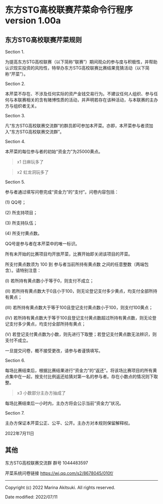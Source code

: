# 东方STG高校联赛芹菜命令行程序 version 1.00a

## 东方STG高校联赛芹菜规则

Section 1.

为提高东方STG高校联赛（以下简称“联赛”）期间观众的参与度与积极性，并帮助认识现实投资的风险性，特举办东方STG高校联赛比赛结果竞猜活动（以下简称“芹菜”）。

Section 2.

本芹菜不存在、不涉及任何实际的资产金钱交易行为。不建议任何人组织、参与任何与本联赛相关的含有赌博性质的活动，并声明若存在该种活动，与本联赛的主办方与组织者无关。

Section 3.

凡“东方STG高校联赛交流群”的群员即可参加本芹菜。亦即，本芹菜参与者须加入“东方STG高校联赛交流群”。

Section 4.

本芹菜的每位参与者的初始“资金力”为25000黄点。

> x1 日麻玩多了

> x2 虹龙洞玩多了

Section 5.

参与者通过填写问卷完成“资金力”的“支付”。问卷内容包括：

(1) QQ号；

(2) 所支持项目；

(3) 所支持队伍；

(4) 所支付黄点数。

QQ号是参与者在本芹菜中的唯一标识。

所有未开始的比赛项目均开放芹菜，比赛开始即关闭该项目的芹菜。

所支付黄点数须为 100 到 参与者当前所持有黄点数 之间的任意整数（两端包含）。请特别注意：

(Ⅰ) 若所持有黄点数小于等于0，则支付不成立；

(Ⅱ) 若所持有黄点数大于0且小于100，则无论登记支付多少黄点，均支付全部所持有黄点；

(Ⅲ) 若所持有黄点数大于等于100且登记支付黄点数小于100，则支付100黄点；

(Ⅳ) 若所持有黄点数大于等于100且登记支付黄点数超过所持有黄点数，则无论登记支付多少黄点，均支付全部所持有黄点；

(Ⅴ) 若登记支付黄点数为小数，则先进行下取整；若登记支付黄点数无法辨识，则支付不成立。

一旦提交问卷，概不接受更改，请参与者谨慎填写。

Section 6.

每场比赛结束后，根据比赛结果进行“资金力”的“返还”。将该场比赛项目的所有黄点集中在一起，按支付比例返还给猜对第一名的参与者。存在小数点的情况则下取整。

> x3 小数部分主办方抽成了

每场比赛结束后一小时内，主办方将会公示当前“资金力”状况。

Section 7.

主办方保证本芹菜公正、公平、公开。主办方对本规则保留解释权。

2022年7月11日

## 其他

东方STG高校联赛交流群 群号 1044483597

芹菜系统问卷链接 https://wj.qq.com/s2/8678045/010f/

-----

Copyright (c) 2022 Marina Akitsuki. All rights reserved.

Date modified: 2022/07/11

